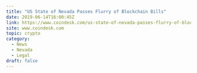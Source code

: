 ```yaml
---
title: "US State of Nevada Passes Flurry of Blockchain Bills"
date: 2019-06-14T16:00:45Z
link: https://www.coindesk.com/us-state-of-nevada-passes-flurry-of-blockchain-bills?utm_medium=RSS&utm_source=hune
site: www.coindesk.com
topic: crypto
category:
  - News
  - Nevada
  - Legal
draft: false
---
```

